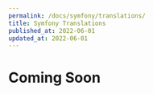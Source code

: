 ```yaml
---
permalink: /docs/symfony/translations/
title: Symfony Translations
published_at: 2022-06-01
updated_at: 2022-06-01
---
```


<h1 class="text-center">Coming Soon</h1>
